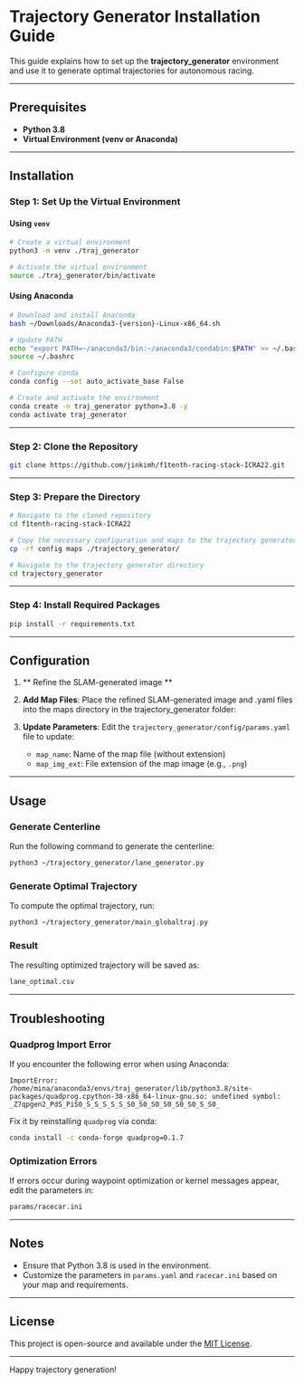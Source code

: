 # Trajectory Generator Installation Guide

This guide explains how to set up the **trajectory_generator** environment and use it to generate optimal trajectories for autonomous racing.

---

## Prerequisites

- **Python 3.8**
- **Virtual Environment (venv or Anaconda)**

---

## Installation

### Step 1: Set Up the Virtual Environment

#### Using `venv`
```bash
# Create a virtual environment
python3 -m venv ./traj_generator

# Activate the virtual environment
source ./traj_generator/bin/activate
```

#### Using Anaconda
```bash
# Download and install Anaconda
bash ~/Downloads/Anaconda3-{version}-Linux-x86_64.sh

# Update PATH
echo "export PATH=~/anaconda3/bin:~/anaconda3/condabin:$PATH" >> ~/.bashrc
source ~/.bashrc

# Configure conda
conda config --set auto_activate_base False

# Create and activate the environment
conda create -n traj_generator python=3.8 -y
conda activate traj_generator
```

---

### Step 2: Clone the Repository
```bash
git clone https://github.com/jinkimh/f1tenth-racing-stack-ICRA22.git
```

---

### Step 3: Prepare the Directory
```bash
# Navigate to the cloned repository
cd f1tenth-racing-stack-ICRA22

# Copy the necessary configuration and maps to the trajectory generator directory
cp -rf config maps ./trajectory_generator/

# Navigate to the trajectory generator directory
cd trajectory_generator
```

---

### Step 4: Install Required Packages
```bash
pip install -r requirements.txt
```

---

## Configuration

1. ** Refine the SLAM-generated image **

2. **Add Map Files**:
   Place the refined SLAM-generated image and .yaml files into the maps directory in the trajectory_generator folder:

3. **Update Parameters**:
   Edit the `trajectory_generator/config/params.yaml` file to update:
   - `map_name`: Name of the map file (without extension)
   - `map_img_ext`: File extension of the map image (e.g., `.png`)

---

## Usage

### Generate Centerline
Run the following command to generate the centerline:
```bash
python3 ~/trajectory_generator/lane_generator.py
```

### Generate Optimal Trajectory
To compute the optimal trajectory, run:
```bash
python3 ~/trajectory_generator/main_globaltraj.py
```

### Result
The resulting optimized trajectory will be saved as:
```bash
lane_optimal.csv
```

---

## Troubleshooting

### Quadprog Import Error
If you encounter the following error when using Anaconda:
```plaintext
ImportError: /home/mina/anaconda3/envs/traj_generator/lib/python3.8/site-packages/quadprog.cpython-38-x86_64-linux-gnu.so: undefined symbol: _Z7qpgen2_PdS_PiS0_S_S_S_S_S_S0_S0_S0_S0_S0_S0_S_S0_
```
Fix it by reinstalling `quadprog` via conda:
```bash
conda install -c conda-forge quadprog=0.1.7
```

### Optimization Errors
If errors occur during waypoint optimization or kernel messages appear, edit the parameters in:
```bash
params/racecar.ini
```

---

## Notes

- Ensure that Python 3.8 is used in the environment.
- Customize the parameters in `params.yaml` and `racecar.ini` based on your map and requirements.

---

## License

This project is open-source and available under the [MIT License](LICENSE).

---

Happy trajectory generation!
```
